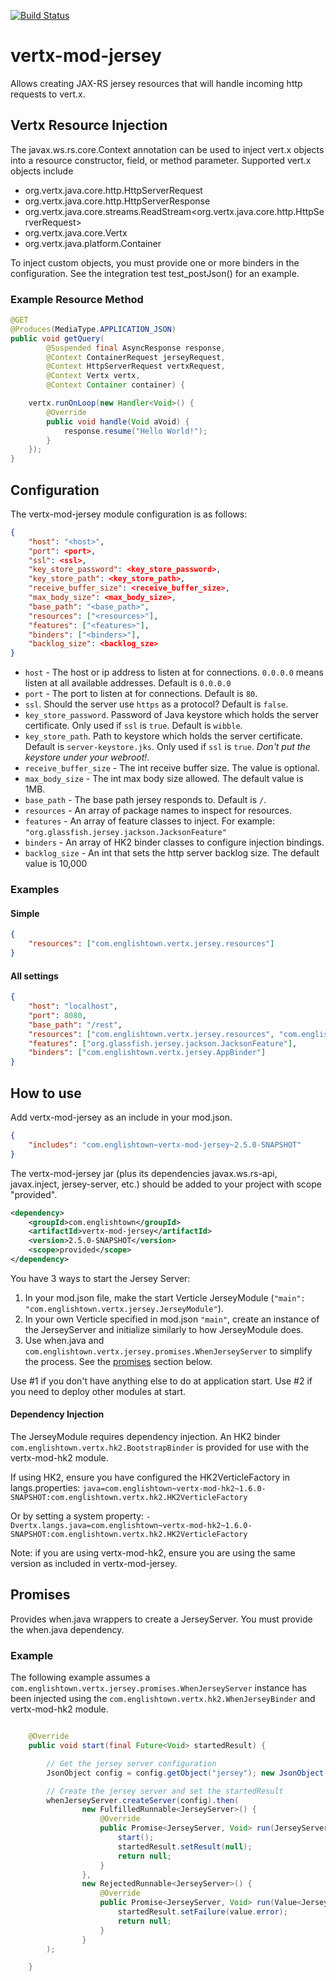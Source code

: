 [![Build Status](https://travis-ci.org/englishtown/vertx-mod-jersey.png)](https://travis-ci.org/englishtown/vertx-mod-jersey)

# vertx-mod-jersey

Allows creating JAX-RS jersey resources that will handle incoming http requests to vert.x.


## Vertx Resource Injection

The javax.ws.rs.core.Context annotation can be used to inject vert.x objects into a resource constructor, field,
or method parameter.  Supported vert.x objects include
* org.vertx.java.core.http.HttpServerRequest
* org.vertx.java.core.http.HttpServerResponse
* org.vertx.java.core.streams.ReadStream<org.vertx.java.core.http.HttpServerRequest>
* org.vertx.java.core.Vertx
* org.vertx.java.platform.Container

To inject custom objects, you must provide one or more binders in the configuration.  See the integration test test_postJson() for an example.


### Example Resource Method
```java
@GET
@Produces(MediaType.APPLICATION_JSON)
public void getQuery(
        @Suspended final AsyncResponse response,
        @Context ContainerRequest jerseyRequest,
        @Context HttpServerRequest vertxRequest,
        @Context Vertx vertx,
        @Context Container container) {

    vertx.runOnLoop(new Handler<Void>() {
        @Override
        public void handle(Void aVoid) {
            response.resume("Hello World!");
        }
    });
}
```

## Configuration

The vertx-mod-jersey module configuration is as follows:

```json
{
    "host": "<host>",
    "port": <port>,
    "ssl": <ssl>,
    "key_store_password": <key_store_password>,
    "key_store_path": <key_store_path>,
    "receive_buffer_size": <receive_buffer_size>,
    "max_body_size": <max_body_size>,
    "base_path": "<base_path>",
    "resources": ["<resources>"],
    "features": ["<features>"],
    "binders": ["<binders>"],
    "backlog_size": <backlog_sze>
}
````

* `host` - The host or ip address to listen at for connections. `0.0.0.0` means listen at all available addresses.
Default is `0.0.0.0`
* `port` -  The port to listen at for connections. Default is `80`.
* `ssl`. Should the server use `https` as a protocol? Default is `false`.
* `key_store_password`. Password of Java keystore which holds the server certificate. Only used if `ssl` is `true`. Default is `wibble`.
* `key_store_path`. Path to keystore which holds the server certificate. Default is `server-keystore.jks`. Only used if `ssl` is `true`. *Don't put the keystore under your webroot!*.
* `receive_buffer_size` - The int receive buffer size.  The value is optional.
* `max_body_size` - The int max body size allowed.  The default value is 1MB.
* `base_path` - The base path jersey responds to.  Default is `/`.
* `resources` - An array of package names to inspect for resources.
* `features` - An array of feature classes to inject.  For example: `"org.glassfish.jersey.jackson.JacksonFeature"`
* `binders` - An array of HK2 binder classes to configure injection bindings.
* `backlog_size` - An int that sets the http server backlog size.  The default value is 10,000

### Examples
#### Simple

```json
{
    "resources": ["com.englishtown.vertx.jersey.resources"]
}
```

#### All settings

```json
{
    "host": "localhost",
    "port": 8080,
    "base_path": "/rest",
    "resources": ["com.englishtown.vertx.jersey.resources", "com.englishtown.vertx.jersey.resources2"],
    "features": ["org.glassfish.jersey.jackson.JacksonFeature"],
    "binders": ["com.englishtown.vertx.jersey.AppBinder"]
}
```

## How to use

Add vertx-mod-jersey as an include in your mod.json.

```json
{
    "includes": "com.englishtown~vertx-mod-jersey~2.5.0-SNAPSHOT"
}
```

The vertx-mod-jersey jar (plus its dependencies javax.ws.rs-api, javax.inject, jersey-server, etc.) should be added to your project with scope "provided".

```xml
<dependency>
    <groupId>com.englishtown</groupId>
    <artifactId>vertx-mod-jersey</artifactId>
    <version>2.5.0-SNAPSHOT</version>
    <scope>provided</scope>
</dependency>
```

You have 3 ways to start the Jersey Server:

1. In your mod.json file, make the start Verticle JerseyModule (`"main": "com.englishtown.vertx.jersey.JerseyModule"`).
2. In your own Verticle specified in mod.json `"main"`, create an instance of the JerseyServer and initialize similarly to how JerseyModule does.
3. Use when.java and `com.englishtown.vertx.jersey.promises.WhenJerseyServer` to simplify the process.  See the [promises](#promises) section below.


Use #1 if you don't have anything else to do at application start.  Use #2 if you need to deploy other modules at start.

#### Dependency Injection
The JerseyModule requires dependency injection.  An HK2 binder `com.englishtown.vertx.hk2.BootstrapBinder` is provided for use with the vertx-mod-hk2 module.

If using HK2, ensure you have configured the HK2VerticleFactory in langs.properties:
`java=com.englishtown~vertx-mod-hk2~1.6.0-SNAPSHOT:com.englishtown.vertx.hk2.HK2VerticleFactory`

Or by setting a system property:
`-Dvertx.langs.java=com.englishtown~vertx-mod-hk2~1.6.0-SNAPSHOT:com.englishtown.vertx.hk2.HK2VerticleFactory`

Note: if you are using vertx-mod-hk2, ensure you are using the same version as included in vertx-mod-jersey.


## Promises

Provides when.java wrappers to create a JerseyServer.  You must provide the when.java dependency.

### Example

The following example assumes a `com.englishtown.vertx.jersey.promises.WhenJerseyServer` instance has been injected using the `com.englishtown.vertx.hk2.WhenJerseyBinder` and vertx-mod-hk2 module.

```java

    @Override
    public void start(final Future<Void> startedResult) {

        // Get the jersey server configuration
        JsonObject config = config.getObject("jersey"); new JsonObject()

        // Create the jersey server and set the startedResult
        whenJerseyServer.createServer(config).then(
                new FulfilledRunnable<JerseyServer>() {
                    @Override
                    public Promise<JerseyServer, Void> run(JerseyServer value) {
                        start();
                        startedResult.setResult(null);
                        return null;
                    }
                },
                new RejectedRunnable<JerseyServer>() {
                    @Override
                    public Promise<JerseyServer, Void> run(Value<JerseyServer> value) {
                        startedResult.setFailure(value.error);
                        return null;
                    }
                }
        );

    }

```
